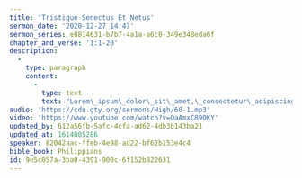 ```yaml
---
title: 'Tristique Senectus Et Netus'
sermon_date: '2020-12-27 14:47'
sermon_series: e8814631-b7b7-4a1a-a6c0-349e348eda6f
chapter_and_verse: '1:1-20'
description:
  -
    type: paragraph
    content:
      -
        type: text
        text: "Lorem\_ipsum\_dolor\_sit\_amet,\_consectetur\_adipiscing\_elit.\_Morbi\_molestie\_viverra\_velit\_at\_gravida.\_Vivamus\_non\_lacinia\_ex,\_a\_luctus\_ex.\_Donec\_non\_leo\_bibendum,\_aliquet\_augue\_maximus,\_varius\_massa.\_Ut\_facilisis\_odio\_quis\_augue\_dignissim\_bibendum.\_Quisque\_et\_nisi\_elit.\_Cras\_eu\_odio\_finibus,\_feugiat\_leo\_vitae,\_sodales\_dui.\_Curabitur\_quis\_lobortis\_est,\_quis\_viverra\_arcu.\_Sed\_eleifend\_tempor\_cursus.\_Aenean\_sit\_amet\_turpis\_ut\_velit\_ullamcorper\_auctor\_et\_vitae\_sem.\_Donec\_consequat\_metus\_non\_enim\_molestie\_lobortis."
audio: 'https://cdn.gty.org/sermons/High/60-1.mp3'
video: 'https://www.youtube.com/watch?v=QaAmxC89OKY'
updated_by: 612a56fb-5afc-4cfa-ad62-4db3b143ba21
updated_at: 1614005286
speaker: 82042aac-ffeb-4e98-ad22-bf62b153e4c4
bible_book: Philippians
id: 9e5c057a-3ba0-4391-900c-6f152b822631
---
```

